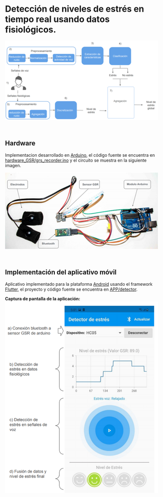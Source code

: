 # Detección de niveles de estrés en tiempo real usando datos fisiológicos.
 

![Screenshot](doc/pipeline.png)

</br>

## Hardware

Implementacion desarrollado en [Arduino](https://www.arduino.cc/en/software), el código fuente se
encuentra
en [hardware_GSR/grs_recorder.ino](https://github.com/yonelyvan/stressDetection/blob/master/hardware_GSR/grs_recorder.ino)
y el circuito se muestra en la siguiente imagen.

![Screenshot](doc/hardware.png)

</br>

## Implementación del aplicativo móvil

Aplicativo implementado para la plataforma [Android](https://www.android.com/intl/es_es/) usando el
framework [Flutter](https://flutter.dev/), el proyecto y código fuente se encuentra
en [APP/detector](https://github.com/yonelyvan/stressDetection/tree/master/APP/detector).

__Captura de pantalla de la aplicación:__
![Screenshot](doc/ui_app.png)



</br>

 